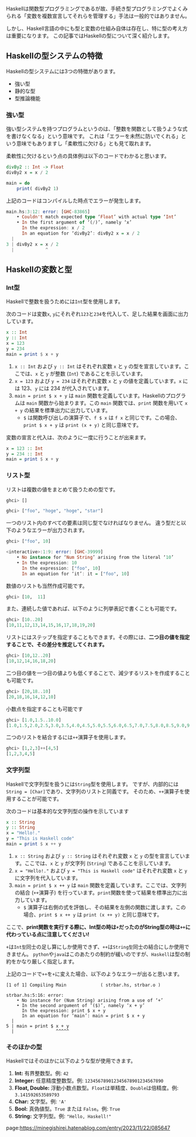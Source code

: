 


Haskellは関数型プログラミングであるが故、手続き型プログラミングでよくみられる「変数を複数宣言してそれらを管理する」手法は一般的ではありません。

しかし、Haskell言語の中にも型と変数の仕組み自体は存在し、特に型の考え方は重要になります。
この記事ではHaskellの型について深く紹介します。



## Haskellの型システムの特徴

Haskellの型システムには3つの特徴があります。

- 強い型
- 静的な型
- 型推論機能

### 強い型

強い型システムを持つプログラムというのは、「整数を関数として扱うような式を書けなくなる」という意味です。
これは「エラーを未然に防いでくれる」という意味でもありますし「柔軟性に欠ける」とも見て取れます。

柔軟性に欠けるという点の具体例は以下のコードでわかると思います。

```hs
divBy2 :: Int -> Float
divBy2 x = x / 2

main = do
    print( divBy2 1)
```

上記のコードはコンパイルした時点でエラーが発生します。

```hs
main.hs:3:12: error: [GHC-83865]
    • Couldn't match expected type ‘Float’ with actual type ‘Int’
    • In the first argument of ‘(/)’, namely ‘x’
      In the expression: x / 2
      In an equation for ‘divBy2’: divBy2 x = x / 2
  |
3 | divBy2 x = x / 2
  |            ^

```






## Haskellの変数と型

### Int型

Haskellで整数を扱うためには`Int`型を使用します。

次のコードは変数`x`, `y`にそれぞれ`123`と`234`を代入して、足した結果を画面に出力しています。

```hs
x :: Int
y :: Int
x = 123
y = 234
main = print $ x + y
```

1.  `x :: Int` および `y :: Int` はそれぞれ変数 `x` と `y` の型を宣言しています。ここでは、`x` と `y` が整数 (`Int`) であることを示しています。
2.  `x = 123` および `y = 234` はそれぞれ変数 `x` と `y` の値を定義しています。`x` には 123、`y` には 234 が代入されています。
3.  `main = print $ x + y` は `main` 関数を定義しています。Haskellのプログラムは `main` 関数から始まります。この `main` 関数では、`print` 関数を用いて `x + y` の結果を標準出力に出力しています。
    * `$` は関数呼び出しの演算子で、`f $ x` は `f x` と同じです。この場合、`print $ x + y` は `print (x + y)` と同じ意味です。


変数の宣言と代入は、次のように一度に行うことが出来ます。

```hs
x = 123 :: Int
y = 234 :: Int
main = print $ x + y
```


### リスト型

リストは複数の値をまとめて扱うための型です。

```hs
ghci> []
```

```hs
ghci> ["foo", "hoge", "hoge", "star"]
```

一つのリスト内のすべての要素は同じ型でなければなりません。
違う型だと以下のようなエラーが出力されます。

```hs
ghci> ["foo", 10]

<interactive>:1:9: error: [GHC-39999]
    • No instance for ‘Num String’ arising from the literal ‘10’
    • In the expression: 10
      In the expression: ["foo", 10]
      In an equation for ‘it’: it = ["foo", 10]
```

数値のリストも当然作成可能です。

```hs
ghci> [10,  11]
```


また、連続した値であれば、以下のように列挙表記で書くことも可能です。

```hs
ghci> [10..20]
[10,11,12,13,14,15,16,17,18,19,20]
```

リストにはステップを指定することもできます。その際には、**二つ目の値を指定することで、その差分を推定してくれます。**

```hs
ghci> [10,12..20]
[10,12,14,16,18,20]
```

二つ目の値を一つ目の値よりも低くすることで、減少するリストを作成することも可能です。

```hs
ghci> [20,18..10]
[20,18,16,14,12,10]
```

小数点を指定することも可能です

```hs
ghci> [1.0,1.5..10.0]
[1.0,1.5,2.0,2.5,3.0,3.5,4.0,4.5,5.0,5.5,6.0,6.5,7.0,7.5,8.0,8.5,9.0,9.5,10.0]
```


二つのリストを結合するには`++`演算子を使用します。

```hs
ghci> [1,2,3]++[4,5]
[1,2,3,4,5]
```








### 文字列型

Haskellで文字列型を扱うには`String`型を使用します。
ですが、内部的には`String = [Char]`であり、文字列のリストと同義です。
そのため、`++`演算子を使用することが可能です。

次のコードは基本的な文字列型の操作を示しています

```hs
x :: String
y :: String
x = "Hello!."
y = "This is Haskell code"
main = print $ x ++ y
```

1.  `x :: String` および `y :: String` はそれぞれ変数 `x` と `y` の型を宣言しています。ここでは、`x` と `y` が文字列 (`String`) であることを示しています。
2.  `x = "Hello!."` および `y = "This is Haskell code"` はそれぞれ変数 `x` と `y` に文字列を代入しています。
3.  `main = print $ x ++ y` は `main` 関数を定義しています。ここでは、文字列の結合 (`++`演算子) を行っています。`print`関数を使って結果を標準出力に出力しています。
    * `$` 演算子は右側の式を評価し、その結果を左側の関数に渡します。この場合、`print $ x ++ y` は `print (x ++ y)` と同じ意味です。

ここで、**print関数を実行する際に、Int型の時は`+`だったのがString型の時は`++`に代わっている点に注意してください!**

`+`は`Int型`同士の足し算にしか使用できず、`++`は`String型`同士の結合にしか使用できません。
`python`や`java`はこのあたりの制約が緩いのですが、`Haskell`は型の制約をかなり厳しく指定します。

上記のコードで`++`を`+`に変えた場合、以下のようなエラーが出ると思います。

```
[1 of 1] Compiling Main             ( strbar.hs, strbar.o )

strbar.hs:5:16: error:
    • No instance for (Num String) arising from a use of ‘+’
    • In the second argument of ‘($)’, namely ‘x + y’
      In the expression: print $ x + y
      In an equation for ‘main’: main = print $ x + y
  |
5 | main = print $ x + y
  |                ^^^^^
```


### そのほかの型

Haskellではそのほかに以下のような型が使用できます。

1.  **Int:**
    有界整数型。例: `42`
2.  **Integer:**
    任意精度整数型。例: `123456789012345678901234567890`
3.  **Float, Double:**
    浮動小数点数型。`Float`は単精度、`Double`は倍精度。例: `3.141592653589793`
4.  **Char:**
    文字型。例: `'A'`
5.  **Bool:**
    真偽値型。`True` または `False`。例: `True`
6.  **String:**
    文字列型。例: `"Hello, Haskell!"`









page:https://minegishirei.hatenablog.com/entry/2023/11/22/085647
